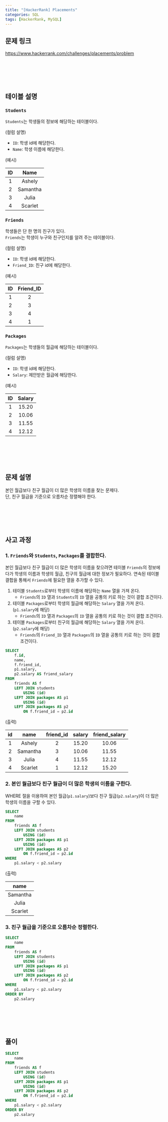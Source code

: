 ```yaml
---
title: "[HackerRank] Placements"
categories: SQL
tags: [HackerRank, MySQL]
---
```


## 문제 링크

<https://www.hackerrank.com/challenges/placements/problem>

<br><br><br><br>

## 테이블 설명

### `Students`

`Students`는 학생들의 정보에 해당하는 테이블이다.  

(컬럼 설명)

- `ID`: 학생 id에 해당한다.  
- `Name`: 학생 이름에 해당한다.

(예시)

|ID|Name|
|:-:|:-:|
|1|Ashely|
|2|Samantha|
|3|Julia|
|4|Scarlet|

### `Friends`

학생들은 단 한 명의 친구가 있다.  
`Friends`는 학생이 누구와 친구인지를 알려 주는 테이블이다.

(컬럼 설명)

- `ID`: 학생 id에 해당한다.
- `Friend_ID`: 친구 id에 해당한다.

(예시)

|ID|Friend_ID|
|:-:|:-:|
|1|2|
|2|3|
|3|4|
|4|1|

### `Packages`

`Packages`는 학생들의 월급에 해당하는 테이블이다.

(컬럼 설명)

- `ID`: 학생 id에 해당한다.
- `Salary`: 제안받은 월급에 해당한다.

(예시)

|ID|Salary|
|:-:|:-:|
|1|15.20|
|2|10.06|
|3|11.55|
|4|12.12|

<br><br><br><br>

## 문제 설명

본인 월급보다 친구 월급이 더 많은 학생의 이름을 찾는 문제다.  
단, 친구 월급을 기준으로 오름차순 정렬해야 한다.

<br><br><br><br>

## 사고 과정

### 1. `Friends`와 `Students`, `Packages`를 결합한다.

본인 월급보다 친구 월급이 더 많은 학생의 이름을 찾으려면 테이블 `Friends`의 정보에다가 학생의 이름과 학생의 월급, 친구의 월급에 대한 정보가 필요하다. 연속된 테이블 결합을 통해서 `Friends`에 필요한 열을 추가할 수 있다.

1. 테이블 `Students`로부터 학생의 이름에 해당하는 `Name` 열을 가져 온다.
   - `Friends`의 `ID` 열과 `Students`의 `ID` 열을 공통의 키로 하는 것이 결합 조건이다.
2. 테이블 `Packages`로부터 학생의 월급에 해당하는 `Salary` 열을 가져 온다. (`p1.salary`에 해당)
   - `Friends`의 `ID` 열과 `Packages`의 `ID` 열을 공통의 키로 하는 것이 결합 조건이다.
3. 테이블 `Packages`로부터 친구의 월급에 해당하는 `Salary` 열을 가져 온다. (`p2.salary`에 해당)
   - `Friends`의 `Friend_ID` 열과 `Packages`의 `ID` 열을 공통의 키로 하는 것이 결합 조건이다.

```sql
SELECT 
    f.id, 
    name, 
    f.friend_id, 
    p1.salary, 
    p2.salary AS friend_salary
FROM 
    friends AS f 
    LEFT JOIN students 
        USING (id) 
    LEFT JOIN packages AS p1 
        USING (id) 
    LEFT JOIN packages AS p2 
        ON f.friend_id = p2.id
```

(출력)

|id|name|friend_id|salary|friend_salary|
|:-:|:-:|:-:|:-:|:-:|
|1|Ashely|2|15.20|10.06|
|2|Samantha|3|10.06|11.55|
|3|Julia|4|11.55|12.12|
|4|Scarlet|1|12.12|15.20|

### 2. 본인 월급보다 친구 월급이 더 많은 학생의 이름을 구한다.

WHERE 절을 이용하여 본인 월급(`p1.salary`)보다 친구 월급(`p2.salary`)이 더 많은 학생의 이름을 구할 수 있다.

```sql
SELECT 
    name 
FROM 
    friends AS f 
    LEFT JOIN students 
        USING (id) 
    LEFT JOIN packages AS p1 
        USING (id) 
    LEFT JOIN packages AS p2 
        ON f.friend_id = p2.id 
WHERE 
    p1.salary < p2.salary
```

(출력)

|name|
|:-:|
|Samantha|
|Julia|
|Scarlet|

### 3. 친구 월급을 기준으로 오름차순 정렬한다.

```sql
SELECT 
    name 
FROM 
    friends AS f 
    LEFT JOIN students 
        USING (id) 
    LEFT JOIN packages AS p1 
        USING (id) 
    LEFT JOIN packages AS p2 
        ON f.friend_id = p2.id 
WHERE 
    p1.salary < p2.salary 
ORDER BY 
    p2.salary
```

<br><br><br><br>

## 풀이

```sql
SELECT 
    name 
FROM 
    friends AS f 
    LEFT JOIN students 
        USING (id) 
    LEFT JOIN packages AS p1 
        USING (id) 
    LEFT JOIN packages AS p2 
        ON f.friend_id = p2.id 
WHERE 
    p1.salary < p2.salary 
ORDER BY 
    p2.salary
```